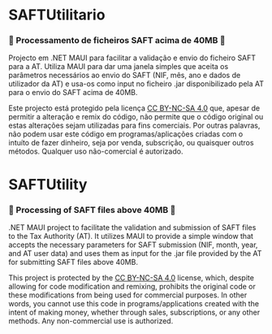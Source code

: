 # SAFTUtilitario
### 📝 Processamento de ficheiros SAFT acima de 40MB 📝
Projecto em .NET MAUI para facilitar a validação e envio do ficheiro SAFT para a AT. 
Utiliza MAUI para dar uma janela simples que aceita os parâmetros necessários ao envio do SAFT (NIF, mês, ano e dados de utilizador da AT) e usa-os como input no ficheiro .jar disponibilizado pela AT para o envio do SAFT acima de 40MB.

Este projecto está protegido pela licença [CC BY-NC-SA 4.0](https://creativecommons.org/licenses/by-nc-sa/4.0/?ref=chooser-v1) que, apesar de permitir a alteração e remix do código, não permite que o código original ou estas alterações sejam utilizadas para fins comerciais. Por outras palavras, não podem usar este código em programas/aplicações criadas com o intuíto de fazer dinheiro, seja por venda, subscrição, ou quaisquer outros métodos. Qualquer uso não-comercial é autorizado.


  
# SAFTUtility
### 📝 Processing of SAFT files above 40MB 📝
.NET MAUI project to facilitate the validation and submission of SAFT files to the Tax Authority (AT). It utilizes MAUI to provide a simple window that accepts the necessary parameters for SAFT submission (NIF, month, year, and AT user data) and uses them as input for the .jar file provided by the AT for submitting SAFT files above 40MB.

This project is protected by the [CC BY-NC-SA 4.0](https://creativecommons.org/licenses/by-nc-sa/4.0/?ref=chooser-v1) license, which, despite allowing for code modification and remixing, prohibits the original code or these modifications from being used for commercial purposes. In other words, you cannot use this code in programs/applications created with the intent of making money, whether through sales, subscriptions, or any other methods. Any non-commercial use is authorized.
